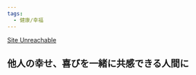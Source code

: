 ```yaml
---
tags:
  - 健康/幸福
---
```

[Site Unreachable](https://www.huffpost.com/entry/expert-backed-micro-acts-joy-happier_l_65b183bfe4b04d89950fbc46)

## 他人の幸せ、喜びを一緒に共感できる人間に

